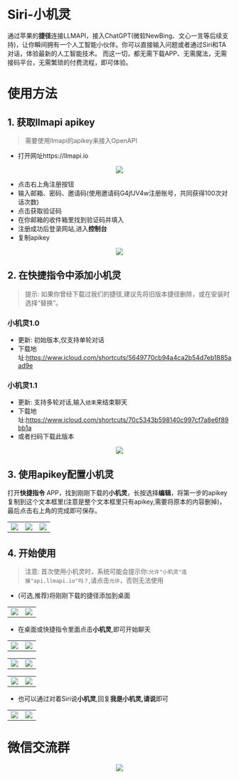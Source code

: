 # Siri-小机灵

通过苹果的**捷径**连接LLMAPI，接入ChatGPT(微软NewBing、文心一言等后续支持)，让你瞬间拥有一个人工智能小伙伴。你可以直接输入问题或者通过Siri和TA对话，体验最新的人工智能技术。
而这一切，都无需下载APP、无需魔法，无需接码平台，无需繁琐的付费流程，即可体验。

# 使用方法

## 1. 获取llmapi apikey

> 需要使用llmapi的apikey来接入OpenAPI

- 打开网址https://llmapi.io
<div align="center">
<img src="images/llmapi.png" />
</div>

- 点击右上角注册按钮
- 输入邮箱、密码、邀请码(使用邀请码G4jfJV4w注册账号，共同获得100次对话次数)
- 点击获取验证码
- 在你邮箱的收件箱里找到验证码并填入
- 注册成功后登录网站,进入**控制台**
- 复制apikey
<div align="center">
<img src="images/apikey.png" />
</div>

## 2. 在快捷指令中添加小机灵

> 提示: 如果你曾经下载过我们的捷径,建议先将旧版本捷径删除，或在安装时选择“替换”。

### 小机灵1.0
- 更新: 初始版本,仅支持单轮对话
- 下载地址:https://www.icloud.com/shortcuts/5649770cb94a4ca2b54d7eb1885aad9e

### 小机灵1.1
- 更新: 支持多轮对话,输入`结束`来结束聊天
- 下载地址:https://www.icloud.com/shortcuts/70c5343b598140c997cf7a8e6f89bb1a
- 或者扫码下载此版本
<div align="center">
<img src="images/xiaojiling_1.1.png" />
</div>

## 3. 使用apikey配置小机灵
打开**快捷指令** APP，找到刚刚下载的**小机灵**，长按选择**编辑**，将第一步的apikey复制到这个文本框里(注意是整个文本框里只有apikey,需要将原本的内容删掉)，最后点击右上角的完成即可保存。
<table><tr>
<td><img src=images/config1.jpg border=0></td>
<td><img src=images/config2.jpg border=0></td>
<td><img src=images/config3.jpg border=0></td>
</tr></table>

## 4. 开始使用

> 注意: 首次使用小机灵时，系统可能会提示你:`允许"小机灵"连接"api.llmapi.io"吗？`,请点击`允许`，否则无法使用

- (可选,推荐)将刚刚下载的捷径添加到桌面
<table><tr>
<td><img src=images/add_to_screen1.jpg border=0></td>
<td><img src=images/add_to_screen2.jpg border=0></td>
</tr></table>

- 在桌面或快捷指令里面点击**小机灵**,即可开始聊天
<table><tr>
<td><img src=images/q1.jpg border=0></td>
<td><img src=images/a1.jpg border=0></td>
</tr></table>
<table><tr>
<td><img src=images/q2.jpg border=0></td>
<td><img src=images/a2.jpg border=0></td>
</tr></table>
<table><tr>
<td><img src=images/q3.jpg border=0></td>
<td><img src=images/a3.jpg border=0></td>
</tr></table>

- 也可以通过对着Siri说**小机灵**,回复**我是小机灵,请说**即可
<table><tr>
<td><img src=images/siri_q1.jpg border=0></td>
<td><img src=images/siri_a1.jpg border=0></td>
</tr></table>

# 微信交流群
<div align="center">
<img src="images/wechat-qrcode.jpg" />
</div>
